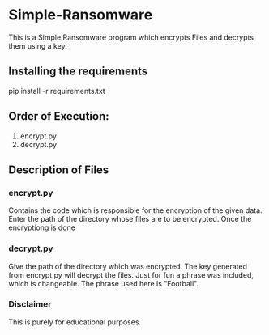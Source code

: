 # Simple-Ransomware
This is a Simple Ransomware program which encrypts Files and decrypts them using a key.

## Installing the requirements

pip install -r requirements.txt

## Order of Execution:
1.  encrypt.py
2.  decrypt.py

## Description of Files
### encrypt.py
Contains the code which is responsible for the encryption of the given data.
Enter the path of the directory whose files are to be encrypted.
Once the encryptiong is done

### decrypt.py
Give the path of the directory which was encrypted.
The key generated from encrypt.py will decrypt the files.
Just for fun a phrase was included, which is changeable. 
The phrase used here is "Football".

### Disclaimer
This is purely for educational purposes.

